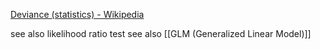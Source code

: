 [Deviance (statistics) - Wikipedia](https://en.wikipedia.org/wiki/Deviance_(statistics))


see also likelihood ratio test
see also [[GLM (Generalized Linear Model)]]
